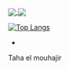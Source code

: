 

<a href="https://github.com/paji1?tab=repositories">
  <img align="center" src="https://github-readme-stats.vercel.app/api/top-langs/?username=paji1&theme=onedark"/>
</a>
<a href="https://github.com/paji1?tab=repositories">
 <img align="center" src="https://github-readme-stats.vercel.app/api?username=paji1&line_height=40&show_icons=true&theme=onedark">
</a>

[![Top Langs](https://github-readme-stats.vercel.app/api/top-langs/?username=anuraghazra)](https://github.com/anuraghazra/github-readme-stats)

-
Taha el mouhajir
